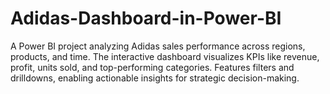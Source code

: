 # Adidas-Dashboard-in-Power-BI
A Power BI project analyzing Adidas sales performance across regions, products, and time. The interactive dashboard visualizes KPIs like revenue, profit, units sold, and top-performing categories. Features filters and drilldowns, enabling actionable insights for strategic decision-making.
